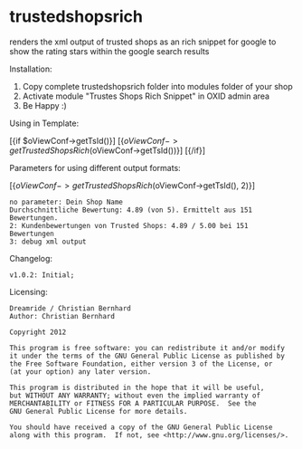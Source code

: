 trustedshopsrich
================

renders the xml output of trusted shops as an rich snippet for google to show the rating stars
within the google search results

Installation: 

 1. Copy complete trustedshopsrich folder into modules folder of your shop
 2. Activate module "Trustes Shops Rich Snippet" in OXID admin area
 3. Be Happy :)
	
Using in Template: 

[{if $oViewConf->getTsId()}]
    [{$oViewConf->getTrustedShopsRich($oViewConf->getTsId())}]
[{/if}]

Parameters for using different output formats:

[{$oViewConf->getTrustedShopsRich($oViewConf->getTsId(), 2)}]

	no parameter: Dein Shop Name
	Durchschnittliche Bewertung: 4.89 (von 5). Ermittelt aus 151 Bewertungen.
	2: Kundenbewertungen von Trusted Shops: 4.89 / 5.00 bei 151 Bewertungen
	3: debug xml output
	
Changelog: 

	v1.0.2: Initial;

Licensing: 

	Dreamride / Christian Bernhard
	Author: Christian Bernhard

	Copyright 2012 

    This program is free software: you can redistribute it and/or modify
    it under the terms of the GNU General Public License as published by
    the Free Software Foundation, either version 3 of the License, or
    (at your option) any later version.

    This program is distributed in the hope that it will be useful,
    but WITHOUT ANY WARRANTY; without even the implied warranty of
    MERCHANTABILITY or FITNESS FOR A PARTICULAR PURPOSE.  See the
    GNU General Public License for more details.

    You should have received a copy of the GNU General Public License
    along with this program.  If not, see <http://www.gnu.org/licenses/>.
